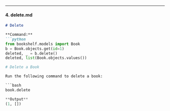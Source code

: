 ---

#### 4. **delete.md**
```markdown
# Delete

**Command:**
```python
from bookshelf.models import Book
b = Book.objects.get(id=1)
deleted, _ = b.delete()
deleted, list(Book.objects.values())

# Delete a Book

Run the following command to delete a book:

```bash
book.delete

**Output**
(1, [])